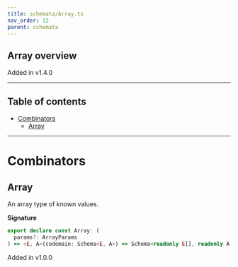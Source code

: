 ```yaml
---
title: schemata/Array.ts
nav_order: 12
parent: schemata
---
```


## Array overview

Added in v1.4.0

---

<h2 class="text-delta">Table of contents</h2>

- [Combinators](#combinators)
  - [Array](#array)

---

# Combinators

## Array

An array type of known values.

**Signature**

```ts
export declare const Array: (
  params?: ArrayParams
) => <E, A>(codomain: Schema<E, A>) => Schema<readonly E[], readonly A[]>
```

Added in v1.0.0
